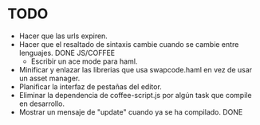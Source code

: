 # TODO

- Hacer que las urls expiren.
- Hacer que el resaltado de sintaxis cambie cuando se cambie entre lenguajes. DONE JS/COFFEE
	- Escribir un ace mode para haml.
- Minificar y enlazar las librerias que usa swapcode.haml en vez de usar un asset manager.
- Planificar la interfaz de pestañas del editor.
- Eliminar la dependencia de coffee-script.js por algún task que compile en desarrollo.
- Mostrar un mensaje de "update" cuando ya se ha compilado. DONE